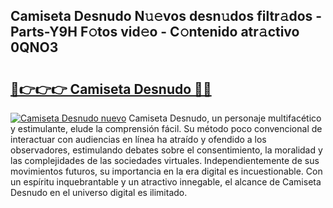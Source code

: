 ## Camiseta Desnudo N𝚞𝚎vos desn𝚞dos filtr𝚊dos - Parts-Y9H F𝚘tos vid𝚎o - C𝚘ntenido atr𝚊ctivo 0QNO3

# <h2><a href="http://mb1kog.tromn.icu/?c=Camiseta+Desnudo">🔗👉👉👉 Camiseta Desnudo 🔗🔗</a></h2>

[![Camiseta Desnudo nuevo](https://i.imgur.com/pEAQMta.gif)](http://mb1kog.tromn.icu/?c=Camiseta+Desnudo)
Camiseta Desnudo, un personaje multifacético y estimulante, elude la comprensión fácil. Su método poco convencional de interactuar con audiencias en línea ha atraído y ofendido a los observadores, estimulando debates sobre el consentimiento, la moralidad y las complejidades de las sociedades virtuales. Independientemente de sus movimientos futuros, su importancia en la era digital es incuestionable. Con un espíritu inquebrantable y un atractivo innegable, el alcance de Camiseta Desnudo en el universo digital es ilimitado.
